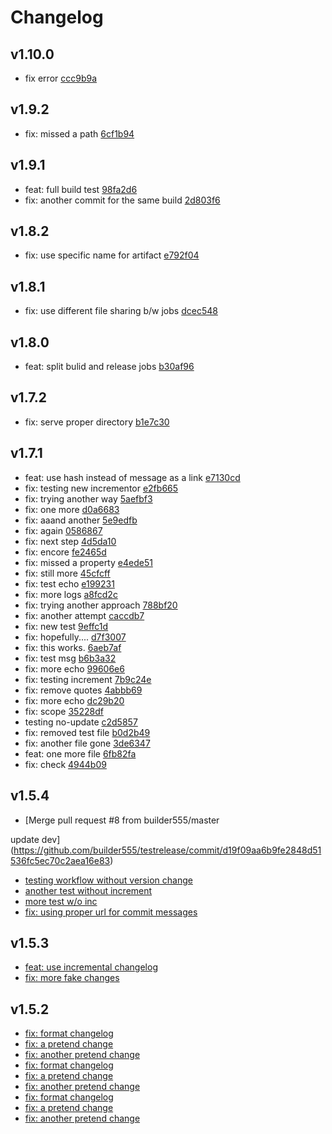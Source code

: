 # Changelog

## v1.10.0

* fix error [ccc9b9a](https://github.com/builder555/testrelease/commit/ccc9b9a5cedf84a80237bd0533dafb1edaae55f9)

## v1.9.2

* fix: missed a path [6cf1b94](https://github.com/builder555/testrelease/commit/6cf1b945b3203b957277f333ca26509cb0693438)

## v1.9.1

* feat: full build test [98fa2d6](https://github.com/builder555/testrelease/commit/98fa2d6cbf35f7bf5e4b529b095a2817ecf9b105)
* fix: another commit for the same build [2d803f6](https://github.com/builder555/testrelease/commit/2d803f631344b3059c81de2b3572b211a8dfd987)

## v1.8.2

* fix: use specific name for artifact [e792f04](https://github.com/builder555/testrelease/commit/e792f04d74c7245811823bcac0804c4fbfb699e2)

## v1.8.1

* fix: use different file sharing b/w jobs [dcec548](https://github.com/builder555/testrelease/commit/dcec548069e11d7c4bd5dfea7cd512ac3c91e823)

## v1.8.0

* feat: split bulid and release jobs [b30af96](https://github.com/builder555/testrelease/commit/b30af96be1bef42beb77f4313b71b1e7fdeb1466)

## v1.7.2

* fix: serve proper directory [b1e7c30](https://github.com/builder555/testrelease/commit/b1e7c30cfe762b9cf2d466cd3a5634737e53d62a)

## v1.7.1

* feat: use hash instead of message as a link [e7130cd](https://github.com/builder555/testrelease/commit/e7130cd11cd533510804a227f808ac0d1d0c959b)
* fix: testing new incrementor [e2fb665](https://github.com/builder555/testrelease/commit/e2fb6652c4705dcb74670eb30d727ac72bf0bbdc)
* fix: trying another way [5aefbf3](https://github.com/builder555/testrelease/commit/5aefbf33734768d7f2e972c111846719bfc75ea0)
* fix: one more [d0a6683](https://github.com/builder555/testrelease/commit/d0a6683d3df540e43770b7f88de24ea1a191dca8)
* fix: aaand another [5e9edfb](https://github.com/builder555/testrelease/commit/5e9edfb4ae8b7ddc91f411e2b82317b2df8a7c0d)
* fix: again [0586867](https://github.com/builder555/testrelease/commit/0586867689053dbf467489316101d53164f32a95)
* fix: next step [4d5da10](https://github.com/builder555/testrelease/commit/4d5da10380f720516f692c939152825ebf753c72)
* fix: encore [fe2465d](https://github.com/builder555/testrelease/commit/fe2465d2e3335f7169b3f0ebe736bf6576de6a23)
* fix: missed a property [e4ede51](https://github.com/builder555/testrelease/commit/e4ede5181ff51fdeba2980811181218a9d90711e)
* fix: still more [45cfcff](https://github.com/builder555/testrelease/commit/45cfcffaa3003e9f499a0cc14e98de7315b022f9)
* fix: test echo [e199231](https://github.com/builder555/testrelease/commit/e199231b15804bbf55462e46c78cc59ebbc6945f)
* fix: more logs [a8fcd2c](https://github.com/builder555/testrelease/commit/a8fcd2ca743c16e3fd97a0ecd37fa77f00fc0586)
* fix: trying another approach [788bf20](https://github.com/builder555/testrelease/commit/788bf204868be3703b233588e94cbde0c2e1e454)
* fix: another attempt [caccdb7](https://github.com/builder555/testrelease/commit/caccdb7135aa4b51cd130076f48bb48d7f9c8ba6)
* fix: new test [9effc1d](https://github.com/builder555/testrelease/commit/9effc1d043b6d784279eddc47195da99e2d0059a)
* fix: hopefully.... [d7f3007](https://github.com/builder555/testrelease/commit/d7f300727e8dd50c6f82bc9c73e7bcbcd7da62e2)
* fix: this works. [6aeb7af](https://github.com/builder555/testrelease/commit/6aeb7af9cba220a7b94cd23f4f3a83fed0472ab7)
* fix: test msg [b6b3a32](https://github.com/builder555/testrelease/commit/b6b3a32a32786c250fe5ea89538ba01e3e486693)
* fix: more echo [99606e6](https://github.com/builder555/testrelease/commit/99606e6b806f4a4890c45c5950a3f88f033d69ef)
* fix: testing increment [7b9c24e](https://github.com/builder555/testrelease/commit/7b9c24e72738490867bde59958c068423e666fd7)
* fix: remove quotes [4abbb69](https://github.com/builder555/testrelease/commit/4abbb69de9a65324fc7adb20a800e5f858b5d8e7)
* fix: more echo [dc29b20](https://github.com/builder555/testrelease/commit/dc29b20f3b6f61cc748067c40fc24c08fcb2396b)
* fix: scope [35228df](https://github.com/builder555/testrelease/commit/35228df6ce9ffa1cbf5ce804a85a8f7f0cd9ce47)
* testing no-update [c2d5857](https://github.com/builder555/testrelease/commit/c2d58576ee9bc77a3bfc10869bf99a2f695c75b9)
* fix: removed test file [b0d2b49](https://github.com/builder555/testrelease/commit/b0d2b49058896e21e7730b432161d3e0c2f33dcc)
* fix: another file gone [3de6347](https://github.com/builder555/testrelease/commit/3de63471563fc48c1d9d4d98c5b9921f8fb78f76)
* feat: one more file [6fb82fa](https://github.com/builder555/testrelease/commit/6fb82fa90d0fe724467b04f1922e7a45af434414)
* fix: check [4944b09](https://github.com/builder555/testrelease/commit/4944b092680fe567e5ba0bcdd31cc879f208a46a)

## v1.5.4

* [Merge pull request #8 from builder555/master

update dev](https://github.com/builder555/testrelease/commit/d19f09aa6b9fe2848d51536fc5ec70c2aea16e83)
* [testing workflow without version change](https://github.com/builder555/testrelease/commit/3cdd286aa74b79e68bffd61f66cdeea835d53c4e)
* [another test without increment](https://github.com/builder555/testrelease/commit/a1c10a571bb20e8372d9dad543c7111b30e8b8fa)
* [more test w/o inc](https://github.com/builder555/testrelease/commit/6ce0f8d638b82399ef75bcd883d5a67ffe8edc12)
* [fix: using proper url for commit messages](https://github.com/builder555/testrelease/commit/65e05a7027c9fd75b77b6265e0578d475b60ffad)

## v1.5.3

* [feat: use incremental changelog](https://api.github.com/repos/builder555/testrelease/git/commits/698e4e1dcd3268401cc1bebaabc5ae05d96de3e3)
* [fix: more fake changes](https://api.github.com/repos/builder555/testrelease/git/commits/fb7879dccd5116e0dd3e8d49e6dfaa65054d2464)

## v1.5.2

* [fix: format changelog](https://api.github.com/repos/builder555/testrelease/git/commits/9de4a612f7dfa80dbbdac7ed815720104ec0df56)
* [fix: a pretend change](https://api.github.com/repos/builder555/testrelease/git/commits/9de4a612f7dfa80dbbdac7ed815720104ec0df56)
* [fix: another pretend change](https://api.github.com/repos/builder555/testrelease/git/commits/9de4a612f7dfa80dbbdac7ed815720104ec0df56)
* [fix: format changelog](https://api.github.com/repos/builder555/testrelease/git/commits/691c795e70771ef77b566427f322f4b9fc309797)
* [fix: a pretend change](https://api.github.com/repos/builder555/testrelease/git/commits/691c795e70771ef77b566427f322f4b9fc309797)
* [fix: another pretend change](https://api.github.com/repos/builder555/testrelease/git/commits/691c795e70771ef77b566427f322f4b9fc309797)
* [fix: format changelog](https://api.github.com/repos/builder555/testrelease/git/commits/7f3f69ea4909bd65ee0fb0dd7177d45d4082d5fb)
* [fix: a pretend change](https://api.github.com/repos/builder555/testrelease/git/commits/7f3f69ea4909bd65ee0fb0dd7177d45d4082d5fb)
* [fix: another pretend change](https://api.github.com/repos/builder555/testrelease/git/commits/7f3f69ea4909bd65ee0fb0dd7177d45d4082d5fb)
